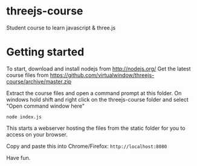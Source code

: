 threejs-course
==============

Student course to learn javascript &amp; three.js

Getting started
===============

To start, download and install nodejs from http://nodejs.org/
Get the latest course files from https://github.com/virtualwindow/threejs-course/archive/master.zip

Extract the course files and open a command prompt at this folder. 
On windows hold shift and right click on the threejs-course folder and select "Open command window here"

```
node index.js
```

This starts a webserver hosting the files from the static folder for you to access on your browser. 

Copy and paste this into Chrome/Firefox: `http://localhost:8080`

Have fun.
